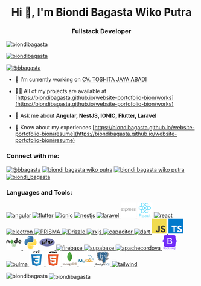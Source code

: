 <h1 align="center">Hi 👋, I'm Biondi Bagasta Wiko Putra</h1>
<h3 align="center">Fullstack Developer</h3>

<p align="left"> <img src="https://komarev.com/ghpvc/?username=biondibagasta&label=Profile%20views&color=0e75b6&style=flat" alt="biondibagasta" /> </p>

<p align="left"> <a href="https://github.com/ryo-ma/github-profile-trophy"><img src="https://github-profile-trophy.vercel.app/?username=biondibagasta" alt="biondibagasta" /></a> </p>

<p align="left"> <a href="https://twitter.com/@bbagasta" target="blank"><img src="https://img.shields.io/twitter/follow/@bbagasta?logo=twitter&style=for-the-badge" alt="@bbagasta" /></a> </p>

- 🔭 I’m currently working on [CV. TOSHITA JAYA ABADI](https://www.adamulti.com/)

- 👨‍💻 All of my projects are available at [https://biondibagasta.github.io/website-portofolio-bion/works](https://biondibagasta.github.io/website-portofolio-bion/works)

- 💬 Ask me about **Angular, NestJS, IONIC, Flutter, Laravel**

- 📄 Know about my experiences [https://biondibagasta.github.io/website-portofolio-bion/resume](https://biondibagasta.github.io/website-portofolio-bion/resume)

<h3 align="left">Connect with me:</h3>
<p align="left">
<a href="https://twitter.com/@bbagasta" target="blank"><img align="center" src="https://raw.githubusercontent.com/rahuldkjain/github-profile-readme-generator/master/src/images/icons/Social/twitter.svg" alt="@bbagasta" height="30" width="40" /></a>
<a href="https://linkedin.com/in/biondi bagasta wiko putra" target="blank"><img align="center" src="https://raw.githubusercontent.com/rahuldkjain/github-profile-readme-generator/master/src/images/icons/Social/linked-in-alt.svg" alt="biondi bagasta wiko putra" height="30" width="40" /></a>
<a href="https://fb.com/biondi bagasta wiko putra" target="blank"><img align="center" src="https://raw.githubusercontent.com/rahuldkjain/github-profile-readme-generator/master/src/images/icons/Social/facebook.svg" alt="biondi bagasta wiko putra" height="30" width="40" /></a>
<a href="https://instagram.com/biondi_bagasta" target="blank"><img align="center" src="https://raw.githubusercontent.com/rahuldkjain/github-profile-readme-generator/master/src/images/icons/Social/instagram.svg" alt="biondi_bagasta" height="30" width="40" /></a>
</p>

<h3 align="left">Languages and Tools:</h3>
<p align="left"> 
  <a href="https://angular.io" target="_blank" rel="noreferrer"> <img src="https://analogjs.org/img/logos/angular-gradient.png" alt="angular" width="40" height="40"/> </a> 
  <a href="https://flutter.dev" target="_blank" rel="noreferrer"> <img src="https://www.vectorlogo.zone/logos/flutterio/flutterio-icon.svg" alt="flutter" width="40" height="40"/> </a> 
  <a href="https://ionicframework.com" target="_blank" rel="noreferrer"> <img src="https://mirmit.com/wp-content/uploads/2023/11/ionic-dark-logo-black-1.png" alt="ionic" width="40" height="40"/> </a> 
  <a href="https://nestjs.com/" target="_blank" rel="noreferrer"> <img src="https://cdn.worldvectorlogo.com/logos/nestjs.svg" alt="nestjs" width="40" height="40"/> </a>
  <a href="https://laravel.com/" target="_blank" rel="noreferrer"> <img src="https://upload.wikimedia.org/wikipedia/commons/thumb/9/9a/Laravel.svg/1969px-Laravel.svg.png" alt="laravel" width="40" height="40"/> </a>
  <a href="https://expressjs.com" target="_blank" rel="noreferrer"> <img src="https://raw.githubusercontent.com/devicons/devicon/master/icons/express/express-original-wordmark.svg" alt="express" width="40" height="40"/> </a>
  <a href="https://reactjs.org/" target="_blank" rel="noreferrer"> <img src="https://raw.githubusercontent.com/devicons/devicon/master/icons/react/react-original-wordmark.svg" alt="react" width="40" height="40"/> </a> 
  <a href="https://nextjs.org/" target="_blank" rel="noreferrer"> <img src="https://pulkitgangwar.gallerycdn.vsassets.io/extensions/pulkitgangwar/nextjs-snippets/1.0.3/1752823566757/Microsoft.VisualStudio.Services.Icons.Default" alt="react" width="40" height="40"/> </a>
  <a href="https://www.electronjs.org" target="_blank" rel="noreferrer"> <img src="https://miro.medium.com/v2/resize:fit:1200/1*O6KluMvEBZ1cBL3EPo4tig.png" alt="electron" width="40" height="40"/> </a>  
  <a href="https://www.prisma.io/" target="_blank" rel="noreferrer"> <img src="https://cdn.worldvectorlogo.com/logos/prisma-3.svg" alt="PRISMA" width="40" height="40"/> </a>
  <a href="https://orm.drizzle.team/" target="_blank" rel="noreferrer"> <img src="https://images.opencollective.com/drizzle-orm/9405e48/logo/256.png" alt="Drizzle" width="40" height="40"/> </a>
  <a href="https://rxjs.dev/" target="_blank" rel="noreferrer"> <img src="https://www.dsebastien.net/content/images/2022/12/rxjs.svg" alt="rxjs" width="40" height="40"/> </a>
  <a href="https://capacitorjs.com/" target="_blank" rel="noreferrer"> <img src="https://cdn.worldvectorlogo.com/logos/capacitor-js.svg" alt="capacitor" width="40" height="40"/> </a>
  <a href="https://dart.dev" target="_blank" rel="noreferrer"> <img src="https://www.vectorlogo.zone/logos/dartlang/dartlang-icon.svg" alt="dart" width="40" height="40"/> </a> 
  <a href="https://developer.mozilla.org/en-US/docs/Web/JavaScript" target="_blank" rel="noreferrer"> <img src="https://raw.githubusercontent.com/devicons/devicon/master/icons/javascript/javascript-original.svg" alt="javascript" width="40" height="40"/> </a>
  <a href="https://www.typescriptlang.org/" target="_blank" rel="noreferrer"> <img src="https://raw.githubusercontent.com/devicons/devicon/master/icons/typescript/typescript-original.svg" alt="typescript" width="40" height="40"/> </a>
  <a href="https://nodejs.org" target="_blank" rel="noreferrer"> <img src="https://raw.githubusercontent.com/devicons/devicon/master/icons/nodejs/nodejs-original-wordmark.svg" alt="nodejs" width="40" height="40"/> </a>
  <a href="https://www.python.org" target="_blank" rel="noreferrer"> <img src="https://raw.githubusercontent.com/devicons/devicon/master/icons/python/python-original.svg" alt="python" width="40" height="40"/> </a>
  <a href="https://www.php.net" target="_blank" rel="noreferrer"> <img src="https://raw.githubusercontent.com/devicons/devicon/master/icons/php/php-original.svg" alt="php" width="40" height="40"/> </a>
  <a href="https://firebase.google.com/" target="_blank" rel="noreferrer"> <img src="https://www.vectorlogo.zone/logos/firebase/firebase-icon.svg" alt="firebase" width="40" height="40"/> </a>
  <a href="https://supabase.com/" target="_blank" rel="noreferrer"> <img src="https://miro.medium.com/v2/resize:fit:1400/0*QzPzYLTNRX7p5Rsl" alt="supabase" width="40" height="40"/> </a>
  <a href="https://cordova.apache.org/" target="_blank" rel="noreferrer"> <img src="https://www.vectorlogo.zone/logos/apache_cordova/apache_cordova-icon.svg" alt="apachecordova" width="40" height="40"/> </a> 
  <a href="https://getbootstrap.com" target="_blank" rel="noreferrer"> <img src="https://raw.githubusercontent.com/devicons/devicon/master/icons/bootstrap/bootstrap-plain-wordmark.svg" alt="bootstrap" width="40" height="40"/> </a> 
  <a href="https://bulma.io/" target="_blank" rel="noreferrer"> <img src="https://raw.githubusercontent.com/gilbarbara/logos/804dc257b59e144eaca5bc6ffd16949752c6f789/logos/bulma.svg" alt="bulma" width="40" height="40"/> </a> 
  <a href="https://www.w3schools.com/css/" target="_blank" rel="noreferrer"> <img src="https://raw.githubusercontent.com/devicons/devicon/master/icons/css3/css3-original-wordmark.svg" alt="css3" width="40" height="40"/> </a> 
  <a href="https://www.w3.org/html/" target="_blank" rel="noreferrer"> <img src="https://raw.githubusercontent.com/devicons/devicon/master/icons/html5/html5-original-wordmark.svg" alt="html5" width="40" height="40"/> </a>  
  <a href="https://www.mongodb.com/" target="_blank" rel="noreferrer"> <img src="https://raw.githubusercontent.com/devicons/devicon/master/icons/mongodb/mongodb-original-wordmark.svg" alt="mongodb" width="40" height="40"/> </a> 
  <a href="https://www.mysql.com/" target="_blank" rel="noreferrer"> <img src="https://raw.githubusercontent.com/devicons/devicon/master/icons/mysql/mysql-original-wordmark.svg" alt="mysql" width="40" height="40"/> </a>  
  <a href="https://www.postgresql.org" target="_blank" rel="noreferrer"> <img src="https://raw.githubusercontent.com/devicons/devicon/master/icons/postgresql/postgresql-original-wordmark.svg" alt="postgresql" width="40" height="40"/> </a> 
  <a href="https://tailwindcss.com/" target="_blank" rel="noreferrer"> <img src="https://www.vectorlogo.zone/logos/tailwindcss/tailwindcss-icon.svg" alt="tailwind" width="40" height="40"/> </a> 
</p>

<p><img align="left" src="https://github-readme-stats.vercel.app/api/top-langs?username=biondibagasta&show_icons=true&locale=en&layout=compact" alt="biondibagasta" /></p>

<p>&nbsp;<img align="center" src="https://github-readme-stats.vercel.app/api?username=biondibagasta&show_icons=true&locale=en" alt="biondibagasta" /></p>

